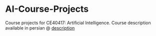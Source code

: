 # AI-Course-Projects
 
Course projects for CE40417: Artificial Intelligence.
Course description available in persian @ [description](https://docs.ce.sharif.edu/course/40417)
